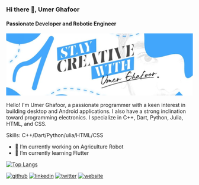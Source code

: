 ### Hi there 👋, Umer Ghafoor
#### Passionate Developer and Robotic Engineer
![Passionate Robotic Engineer and Programmer](1080x360.jpg)

Hello! I'm Umer Ghafoor, a passionate programmer with a keen interest in building desktop and Android applications. I also have a strong inclination toward programming electronics. I specialize in C++, Dart, Python, Julia, HTML, and CSS.

Skills: C++/Dart/Python/ulia/HTML/CSS

- 🔭 I’m currently working on Agriculture Robot 
- 🌱 I’m currently learning Flutter 

[![Top Langs](https://github-readme-stats.vercel.app/api/top-langs/?username=umerghafoor)](https://github.com/anuraghazra/github-readme-stats)

[<img src='https://cdn.jsdelivr.net/npm/simple-icons@3.0.1/icons/github.svg' alt='github' height='20'>](https://github.com/umerghafoor)  [<img src='https://cdn.jsdelivr.net/npm/simple-icons@3.0.1/icons/linkedin.svg' alt='linkedin' height='20'>](https://www.linkedin.com/in/umerghafoor/)  [<img src='https://cdn.jsdelivr.net/npm/simple-icons@3.0.1/icons/twitter.svg' alt='twitter' height='20'>](https://twitter.com/Mumerghafoor)  [<img src='https://cdn.jsdelivr.net/npm/simple-icons@3.0.1/icons/icloud.svg' alt='website' height='20'>](https://umerghafoor.com/)  
